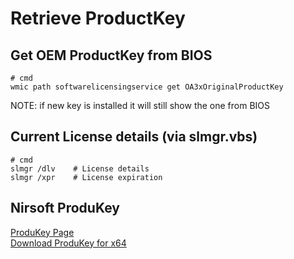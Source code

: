 # Retrieve ProductKey

## Get OEM ProductKey from BIOS

    # cmd
    wmic path softwarelicensingservice get OA3xOriginalProductKey

NOTE: if new key is installed it will still show the one from BIOS

## Current License details (via slmgr.vbs)

    # cmd
    slmgr /dlv    # License details
    slmgr /xpr    # License expiration
 
## Nirsoft ProduKey

[ProduKey Page](https://www.nirsoft.net/utils/product_cd_key_viewer.html)  
[Download ProduKey for x64](https://www.nirsoft.net/utils/produkey-x64.zip)  
